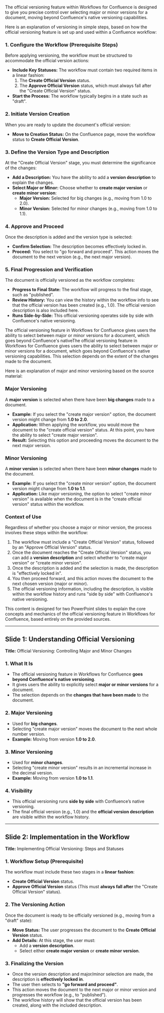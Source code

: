 The official versioning feature within Workflows for Confluence is designed to give you precise control over selecting major or minor versions for a document, moving beyond Confluence's native versioning capabilities.

Here is an explanation of versioning in simple steps, based on how the official versioning feature is set up and used within a Confluence workflow:

### 1. Configure the Workflow (Prerequisite Steps)

Before applying versioning, the workflow must be structured to accommodate the official version actions:

*   **Include Key Statuses:** The workflow must contain two required items in a linear fashion:
    1.  The **Create Official Version** status.
    2.  The **Approve Official Version** status, which must always fall after the "Create Official Version" status.
*   **Start the Process:** The workflow typically begins in a state such as "draft".

### 2. Initiate Version Creation

When you are ready to update the document's official version:

*   **Move to Creation Status:** On the Confluence page, move the workflow status to **Create Official Version**.

### 3. Define the Version Type and Description

At the "Create Official Version" stage, you must determine the significance of the changes:

*   **Add a Description:** You have the ability to add a **version description** to explain the changes.
*   **Select Major or Minor:** Choose whether to **create major version** or **create minor version**:
    *   **Major Version:** Selected for big changes (e.g., moving from 1.0 to 2.0).
    *   **Minor Version:** Selected for minor changes (e.g., moving from 1.0 to 1.1).

### 4. Approve and Proceed

Once the description is added and the version type is selected:

*   **Confirm Selection:** The description becomes effectively locked in.
*   **Proceed:** You select to "go forward and proceed". This action moves the document to the next version (e.g., the next major version).

### 5. Final Progression and Verification

The document is officially versioned as the workflow completes:

*   **Progress to Final State:** The workflow will progress to the final stage, such as "published".
*   **Review History:** You can view the history within the workflow info to see that the official version has been created (e.g., 1.0). The official version description is also included here.
*   **Runs Side-by-Side:** This official versioning operates side by side with Confluence's native versioning.


The official versioning feature in Workflows for Confluence gives users the ability to select between major or minor versions for a document, which goes beyond Confluence's nativeThe official versioning feature in Workflows for Confluence gives users the ability to select between major or minor versions for a document, which goes beyond Confluence's native versioning capabilities. This selection depends on the extent of the changes made to the document.

Here is an explanation of major and minor versioning based on the source material:

### Major Versioning

A **major version** is selected when there have been **big changes** made to a document.

*   **Example:** If you select the "create major version" option, the document version might change from **1.0 to 2.0**.
*   **Application:** When applying the workflow, you would move the document to the "create official version" status. At this point, you have the ability to select "create major version".
*   **Result:** Selecting this option and proceeding moves the document to the next major version.

### Minor Versioning

A **minor version** is selected when there have been **minor changes** made to the document.

*   **Example:** If you select the "create minor version" option, the document version might change from **1.0 to 1.1**.
*   **Application:** Like major versioning, the option to select "create minor version" is available when the document is in the "create official version" status within the workflow.

### Context of Use

Regardless of whether you choose a major or minor version, the process involves these steps within the workflow:

1.  The workflow must include a "Create Official Version" status, followed by an "Approve Official Version" status.
2.  Once the document reaches the "Create Official Version" status, you can add a **version description** and select whether to "create major version" or "create minor version".
3.  Once the description is added and the selection is made, the description is "effectively locked in".
4.  You then proceed forward, and this action moves the document to the next chosen version (major or minor).
5.  The official versioning information, including the description, is visible within the workflow history and runs "side by side" with Confluence's native versioning.



This content is designed for two PowerPoint slides to explain the core concepts and mechanics of the official versioning feature in Workflows for Confluence, based entirely on the provided sources.

***

## Slide 1: Understanding Official Versioning

**Title:** Official Versioning: Controlling Major and Minor Changes

### 1. What It Is
*   The official versioning feature in Workflows for Confluence **goes beyond Confluence's native versioning**.
*   It gives users the ability to explicitly select **major or minor versions** for a document.
*   The selection depends on the **changes that have been made** to the document.

### 2. Major Versioning
*   Used for **big changes**.
*   Selecting "create major version" moves the document to the next whole number version.
*   **Example:** Moving from version **1.0 to 2.0**.

### 3. Minor Versioning
*   Used for **minor changes**.
*   Selecting "create minor version" results in an incremental increase in the decimal version.
*   **Example:** Moving from version **1.0 to 1.1**.

### 4. Visibility
*   This official versioning runs **side by side** with Confluence’s native versioning.
*   The final official version (e.g., 1.0) and the **official version description** are visible within the workflow history.

***

## Slide 2: Implementation in the Workflow

**Title:** Implementing Official Versioning: Steps and Statuses

### 1. Workflow Setup (Prerequisite)
The workflow must include these two stages in a **linear fashion**:
*   **Create Official Version** status.
*   **Approve Official Version** status (This must **always fall after** the "Create Official Version" status).

### 2. The Versioning Action
Once the document is ready to be officially versioned (e.g., moving from a "draft" state):
*   **Move Status:** The user progresses the document to the **Create Official Version** status.
*   **Add Details:** At this stage, the user must:
    *   Add a **version description**.
    *   Select either **create major version** or **create minor version**.

### 3. Finalizing the Version
*   Once the version description and major/minor selection are made, the description is **effectively locked in**.
*   The user then selects to **"go forward and proceed"**.
*   This action moves the document to the next major or minor version and progresses the workflow (e.g., to "published").
*   The workflow history will show that the official version has been created, along with the included description.